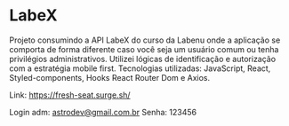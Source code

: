 # LabeX

Projeto consumindo a API LabeX do curso da Labenu onde a aplicação se comporta de forma diferente caso você seja um usuário comum ou tenha privilégios administrativos.
Utilizei lógicas de identificação e autorização com a estratégia mobile first.
Tecnologias utilizadas: JavaScript, React, Styled-components, Hooks React Router Dom e Axios.






Link:
https://fresh-seat.surge.sh/

Login adm: astrodev@gmail.com.br
Senha: 123456
